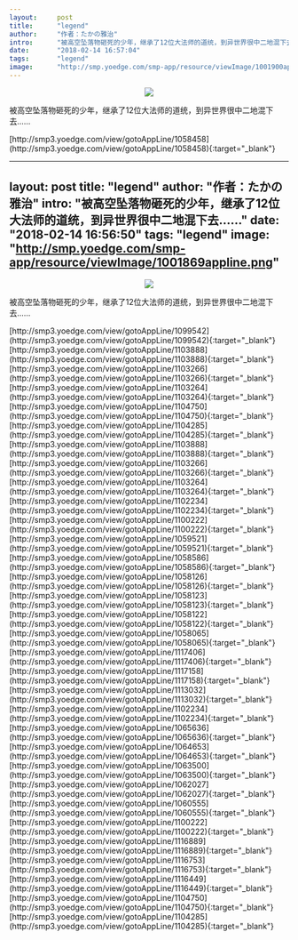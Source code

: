 ```yaml
---
layout:     post
title:      "legend"
author:     "作者：たかの雅治"
intro:      "被高空坠落物砸死的少年，继承了12位大法师的道统，到异世界很中二地混下去……"
date:       "2018-02-14 16:57:04"
tags:       "legend"
image:      "http://smp.yoedge.com/smp-app/resource/viewImage/1001900appline.png"
---
```

<div style="text-align: center">
<p><img src="http://smp.yoedge.com/smp-app/resource/viewImage/1001900appline.png"/></p>
</div>
<p class="post-meta">
<span>被高空坠落物砸死的少年，继承了12位大法师的道统，到异世界很中二地混下去……</span>
</p>
[http://smp3.yoedge.com/view/gotoAppLine/1058458](http://smp3.yoedge.com/view/gotoAppLine/1058458){:target="_blank"}


---
layout:     post
title:      "legend"
author:     "作者：たかの雅治"
intro:      "被高空坠落物砸死的少年，继承了12位大法师的道统，到异世界很中二地混下去……"
date:       "2018-02-14 16:56:50"
tags:       "legend"
image:      "http://smp.yoedge.com/smp-app/resource/viewImage/1001869appline.png"
---
<div style="text-align: center">
<p><img src="http://smp.yoedge.com/smp-app/resource/viewImage/1001869appline.png"/></p>
</div>
<p class="post-meta">
<span>被高空坠落物砸死的少年，继承了12位大法师的道统，到异世界很中二地混下去……</span>
</p>
[http://smp3.yoedge.com/view/gotoAppLine/1099542](http://smp3.yoedge.com/view/gotoAppLine/1099542){:target="_blank"}
[http://smp3.yoedge.com/view/gotoAppLine/1103888](http://smp3.yoedge.com/view/gotoAppLine/1103888){:target="_blank"}
[http://smp3.yoedge.com/view/gotoAppLine/1103266](http://smp3.yoedge.com/view/gotoAppLine/1103266){:target="_blank"}
[http://smp3.yoedge.com/view/gotoAppLine/1103264](http://smp3.yoedge.com/view/gotoAppLine/1103264){:target="_blank"}
[http://smp3.yoedge.com/view/gotoAppLine/1104750](http://smp3.yoedge.com/view/gotoAppLine/1104750){:target="_blank"}
[http://smp3.yoedge.com/view/gotoAppLine/1104285](http://smp3.yoedge.com/view/gotoAppLine/1104285){:target="_blank"}
[http://smp3.yoedge.com/view/gotoAppLine/1103888](http://smp3.yoedge.com/view/gotoAppLine/1103888){:target="_blank"}
[http://smp3.yoedge.com/view/gotoAppLine/1103266](http://smp3.yoedge.com/view/gotoAppLine/1103266){:target="_blank"}
[http://smp3.yoedge.com/view/gotoAppLine/1103264](http://smp3.yoedge.com/view/gotoAppLine/1103264){:target="_blank"}
[http://smp3.yoedge.com/view/gotoAppLine/1102234](http://smp3.yoedge.com/view/gotoAppLine/1102234){:target="_blank"}
[http://smp3.yoedge.com/view/gotoAppLine/1100222](http://smp3.yoedge.com/view/gotoAppLine/1100222){:target="_blank"}
[http://smp3.yoedge.com/view/gotoAppLine/1059521](http://smp3.yoedge.com/view/gotoAppLine/1059521){:target="_blank"}
[http://smp3.yoedge.com/view/gotoAppLine/1058586](http://smp3.yoedge.com/view/gotoAppLine/1058586){:target="_blank"}
[http://smp3.yoedge.com/view/gotoAppLine/1058126](http://smp3.yoedge.com/view/gotoAppLine/1058126){:target="_blank"}
[http://smp3.yoedge.com/view/gotoAppLine/1058123](http://smp3.yoedge.com/view/gotoAppLine/1058123){:target="_blank"}
[http://smp3.yoedge.com/view/gotoAppLine/1058122](http://smp3.yoedge.com/view/gotoAppLine/1058122){:target="_blank"}
[http://smp3.yoedge.com/view/gotoAppLine/1058065](http://smp3.yoedge.com/view/gotoAppLine/1058065){:target="_blank"}
[http://smp3.yoedge.com/view/gotoAppLine/1117406](http://smp3.yoedge.com/view/gotoAppLine/1117406){:target="_blank"}
[http://smp3.yoedge.com/view/gotoAppLine/1117158](http://smp3.yoedge.com/view/gotoAppLine/1117158){:target="_blank"}
[http://smp3.yoedge.com/view/gotoAppLine/1113032](http://smp3.yoedge.com/view/gotoAppLine/1113032){:target="_blank"}
[http://smp3.yoedge.com/view/gotoAppLine/1102234](http://smp3.yoedge.com/view/gotoAppLine/1102234){:target="_blank"}
[http://smp3.yoedge.com/view/gotoAppLine/1065636](http://smp3.yoedge.com/view/gotoAppLine/1065636){:target="_blank"}
[http://smp3.yoedge.com/view/gotoAppLine/1064653](http://smp3.yoedge.com/view/gotoAppLine/1064653){:target="_blank"}
[http://smp3.yoedge.com/view/gotoAppLine/1063500](http://smp3.yoedge.com/view/gotoAppLine/1063500){:target="_blank"}
[http://smp3.yoedge.com/view/gotoAppLine/1062027](http://smp3.yoedge.com/view/gotoAppLine/1062027){:target="_blank"}
[http://smp3.yoedge.com/view/gotoAppLine/1060555](http://smp3.yoedge.com/view/gotoAppLine/1060555){:target="_blank"}
[http://smp3.yoedge.com/view/gotoAppLine/1100222](http://smp3.yoedge.com/view/gotoAppLine/1100222){:target="_blank"}
[http://smp3.yoedge.com/view/gotoAppLine/1116889](http://smp3.yoedge.com/view/gotoAppLine/1116889){:target="_blank"}
[http://smp3.yoedge.com/view/gotoAppLine/1116753](http://smp3.yoedge.com/view/gotoAppLine/1116753){:target="_blank"}
[http://smp3.yoedge.com/view/gotoAppLine/1116449](http://smp3.yoedge.com/view/gotoAppLine/1116449){:target="_blank"}
[http://smp3.yoedge.com/view/gotoAppLine/1104750](http://smp3.yoedge.com/view/gotoAppLine/1104750){:target="_blank"}
[http://smp3.yoedge.com/view/gotoAppLine/1104285](http://smp3.yoedge.com/view/gotoAppLine/1104285){:target="_blank"}


